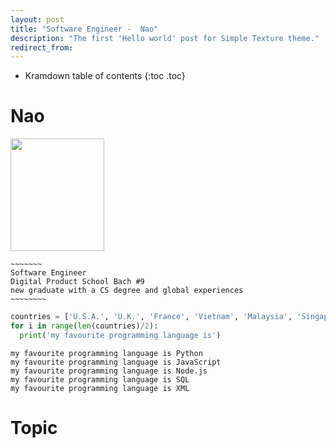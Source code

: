 ```yaml
---
layout: post
title: "Software Engineer -  Nao"
description: "The first 'Hello world' post for Simple Texture theme."
redirect_from:
---
```

* Kramdown table of contents
{:toc .toc}

# Nao
<img src="https://github.com/team-cero/team-cero.github.io/blob/master/assets/images/headshot_nao.jpg?raw=true" height ="180" width="150">


~~~~~~~~~~~~
~~~~~~~
Software Engineer
Digital Product School Bach #9
new graduate with a CS degree and global experiences 
~~~~~~~~
~~~~~~~~~~~~~~~~~~

~~~ python
countries = ['U.S.A.', 'U.K.', 'France', 'Vietnam', 'Malaysia', 'Singapore', 'Thailand', 'South Korea', 'China', 'Germany']
for i in range(len(countries)/2):
  print('my favourite programming language is')
~~~

~~~
my favourite programming language is Python
my favourite programming language is JavaScript
my favourite programming language is Node.js
my favourite programming language is SQL
my favourite programming language is XML
~~~

# Topic
